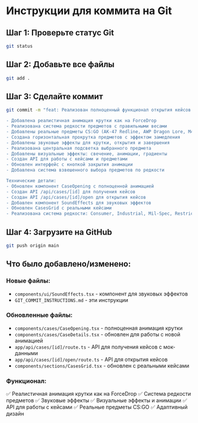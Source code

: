 # Инструкции для коммита на Git

## Шаг 1: Проверьте статус Git
```bash
git status
```

## Шаг 2: Добавьте все файлы
```bash
git add .
```

## Шаг 3: Сделайте коммит
```bash
git commit -m "feat: Реализован полноценный функционал открытия кейсов CS:GO

- Добавлена реалистичная анимация крутки как на ForceDrop
- Реализована система редкости предметов с правильными весами
- Добавлены реальные предметы CS:GO (AK-47 Redline, AWP Dragon Lore, M4A4 Howl и др.)
- Создана горизонтальная прокрутка предметов с эффектом замедления
- Добавлены звуковые эффекты для крутки, открытия и завершения
- Реализована центральная подсветка выбранного предмета
- Добавлены визуальные эффекты: свечение, анимации, градиенты
- Создан API для работы с кейсами и предметами
- Обновлен интерфейс с кнопкой закрытия анимации
- Добавлена система взвешенного выбора предметов по редкости

Технические детали:
- Обновлен компонент CaseOpening с полноценной анимацией
- Создан API /api/cases/[id] для получения кейсов
- Создан API /api/cases/[id]/open для открытия кейсов
- Добавлен компонент SoundEffects для звуковых эффектов
- Обновлен CasesGrid с реальными кейсами
- Реализована система редкости: Consumer, Industrial, Mil-Spec, Restricted, Classified, Covert, Exceedingly Rare, Contraband"
```

## Шаг 4: Загрузите на GitHub
```bash
git push origin main
```

## Что было добавлено/изменено:

### Новые файлы:
- `components/ui/SoundEffects.tsx` - компонент для звуковых эффектов
- `GIT_COMMIT_INSTRUCTIONS.md` - эти инструкции

### Обновленные файлы:
- `components/cases/CaseOpening.tsx` - полноценная анимация крутки
- `components/cases/CaseDetails.tsx` - обновлен для работы с новой анимацией
- `app/api/cases/[id]/route.ts` - API для получения кейсов с мок-данными
- `app/api/cases/[id]/open/route.ts` - API для открытия кейсов
- `components/sections/CasesGrid.tsx` - обновлен с реальными кейсами

### Функционал:
✅ Реалистичная анимация крутки как на ForceDrop
✅ Система редкости предметов
✅ Звуковые эффекты
✅ Визуальные эффекты и анимации
✅ API для работы с кейсами
✅ Реальные предметы CS:GO
✅ Адаптивный дизайн
